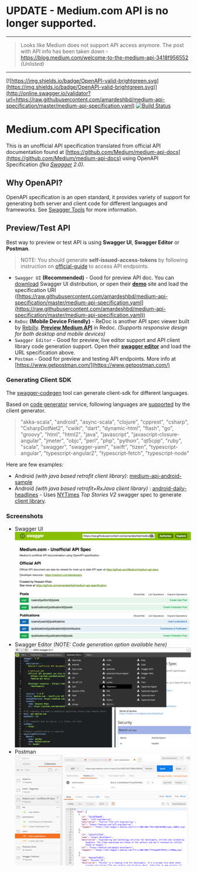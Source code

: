 # UPDATE - Medium.com API is no longer supported.
------
> Looks like Medium does not support API access anymore. The post with API info has been taken down - https://blog.medium.com/welcome-to-the-medium-api-3418f956552 _(Unlisted)_

------

[![https://img.shields.io/badge/OpenAPI-valid-brightgreen.svg](https://img.shields.io/badge/OpenAPI-valid-brightgreen.svg)](http://online.swagger.io/validator?url=https://raw.githubusercontent.com/amardeshbd/medium-api-specification/master/medium-api-specification.yaml) [![Build Status](https://travis-ci.org/amardeshbd/medium-api-specification.svg)](https://travis-ci.org/amardeshbd/medium-api-specification)

Medium.com API Specification
================================
This is an unofficial API specification translated from official API documentation found at [https://github.com/Medium/medium-api-docs](https://github.com/Medium/medium-api-docs) using OpenAPI Specification _(fka [Swagger](http://swagger.io/) 2.0)_.

Why OpenAPI?
------------------
OpenAPI specification is an open standard, it provides variety of support for generating both server and client code for different languages and frameworks. See [Swagger Tools](http://swagger.io/tools/) for more information.

Preview/Test API
--------------------
Best way to preview or test API is using **Swagger UI**, **Swagger Editor** or **Postman**. 
> NOTE: You should generate **self-issued-access-tokens** by following instruction on [official-guide](https://github.com/Medium/medium-api-docs#22-self-issued-access-tokens) to access API endpoints.

 * `Swagger UI` **(Recommended)** - Good for preview API doc. You can [download](https://github.com/swagger-api/swagger-ui) Swagger UI distribution, or open their **[demo](http://petstore.swagger.io/)** site and load the specification URI ([https://raw.githubusercontent.com/amardeshbd/medium-api-specification/master/medium-api-specification.yaml](https://raw.githubusercontent.com/amardeshbd/medium-api-specification/master/medium-api-specification.yaml))
 * `ReDoc` **(Mobile Device Friendly)** - ReDoc is another API spec viewer built by [Rebilly](https://github.com/Rebilly/ReDoc). **[Preview Medium API](https://redocly.github.io/redoc/?url=https://raw.githubusercontent.com/amardeshbd/medium-api-specification/master/medium-api-specification.yaml)** in Redoc. _(Supports responsive design for both desktop and mobile devices)_
 * `Swagger Editor` - Good for preview, live editor support and API client library code generation support. Open their **[swagger editor](http://editor.swagger.io/)** and load the URL specification above.
 * `Postman` - Good for preview and testing API endpoints. More info at [https://www.getpostman.com/](https://www.getpostman.com/)

### Generating Client SDK
The [swagger-codegen](https://github.com/swagger-api/swagger-codegen) tool can generate client-sdk for different languages. 

Based on [code generator](https://generator.swagger.io) service, following languages are [supported](https://generator.swagger.io/api/gen/clients) by the client generator.
> "akka-scala", "android", "async-scala", "clojure", "cpprest", "csharp", "CsharpDotNet2", "cwiki", "dart", "dynamic-html", "flash", "go", "groovy", "html", "html2", "java", "javascript", "javascript-closure-angular", "jmeter", "objc", "perl", "php", "python", "qt5cpp", "ruby", "scala", "swagger", "swagger-yaml", "swift", "tizen", "typescript-angular", "typescript-angular2", "typescript-fetch", "typescript-node"


Here are few examples: 
 * Android _(with java based retrofit client library)_: [medium-api-android-sample](https://github.com/amardeshbd/medium-api-android-sample)
 * Android _(with java based retrofit+RxJava client library)_ : [android-daily-headlines](https://github.com/amardeshbd/android-daily-headlines) - Uses [NYTimes](https://developer.nytimes.com/) _Top Stories V2_ swagger spec to generate [client library](https://github.com/amardeshbd/android-daily-headlines/tree/develop/api-lib/src/main/java/io/swagger/client).

### Screenshots
 * Swagger UI ![Swagger UI](https://github.com/amardeshbd/medium-api-specification/blob/master/resources/screenshot_openapi_swagger-ui.png)
 * Swagger Editor _(NOTE: Code generation option available here)_ ![Swagger Editor](https://github.com/amardeshbd/medium-api-specification/blob/master/resources/screenshot_openapi_swagger-editor.png)
 * Postman ![Postman](https://github.com/amardeshbd/medium-api-specification/blob/master/resources/screenshot_openapi_postman.png)

